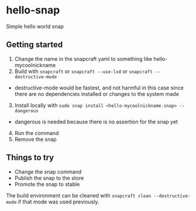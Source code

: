 # hello-snap
Simple hello world snap

## Getting started
1. Change the name in the snapcraft yaml to something like hello-mycoolnickname
2. Build with `snapcraft` or `snapcraft --use-lxd` or `snapcraft --destructive-mode`
 - destructive-mode would be fastest, and not harmful in this case since there are no dependencies installed or changes to the system made
3. Install locally with `sudo snap install <hello-mycoolnickname.snap> --dangerous` 
 - dangerous is needed because there is no assertion for the snap yet
4. Run the command
5. Remove the snap

## Things to try
* Change the snap command
* Publish the snap to the store
* Promote the snap to stable

The build environment can be cleaned with `snapcraft clean --destructive-mode` if that mode was used previously.

